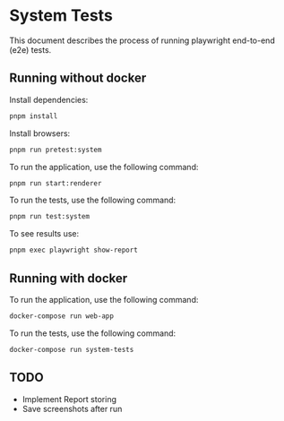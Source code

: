  # System Tests

 This document describes the process of running playwright end-to-end (e2e) tests.

 ## Running without docker

 Install dependencies:

 ```bash
 pnpm install
 ```

 Install browsers:

 ```bash
 pnpm run pretest:system
 ```

 To run the application, use the following command:

 ```bash
 pnpm run start:renderer
 ```

 To run the tests, use the following command:

 ```bash
 pnpm run test:system
 ```

 To see results use:

 ```bash
 pnpm exec playwright show-report
 ```

 ## Running with docker

 To run the application, use the following command:

 ```bash
 docker-compose run web-app
 ```

 To run the tests, use the following command:

 ```bash
 docker-compose run system-tests
 ```

 ## TODO

 - Implement Report storing
 - Save screenshots after run
